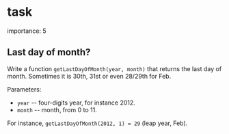 # task

importance: 5

## Last day of month?

Write a function `getLastDayOfMonth(year, month)` that returns the last day of month. Sometimes it is 30th, 31st or even 28/29th for Feb.

Parameters:

* `year` -- four-digits year, for instance 2012.
* `month` -- month, from 0 to 11.

For instance, `getLastDayOfMonth(2012, 1) = 29` \(leap year, Feb\).

